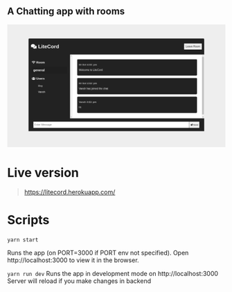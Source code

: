 ## A Chatting app with rooms

![screenshot](https://github.com/siddharthroy12/LiteCord/blob/main/public/img/screenshot.png)


# Live version
> https://litecord.herokuapp.com/

# Scripts

```yarn start```

Runs the app (on PORT=3000 if PORT env not specified).
Open http://localhost:3000 to view it in the browser.

```yarn run dev```
Runs the app in development mode on http://localhost:3000
Server will reload if you make changes in backend
